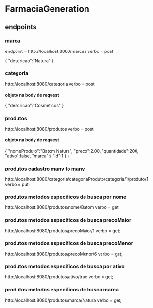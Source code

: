 # FarmaciaGeneration

## endpoints

### marca

endpoint = http://localhost:8080/marcas
verbo = post

{
    "descricao":"Natura"
}

### categoria

http://localhost:8080/categoria
verbo = post

#### objeto na body de request
{
    "descricao":"Cosmeticos"
}

### produtos

http://localhost:8080/produtos
verbo = post

#### objeto na body de request
{
    "nomeProduto":"Batom Natura",
    "preco":2.00,
    "quantidade":200,
    "ativo":false,
    "marca":{
        "id":1
    }
}
### produtos cadastro many to many

http://localhost:8080/categoria/categoriaProduto/categoria/1/produto/1
verbo = put;

### produtos metodos especificos de busca por nome

http://localhost:8080/produtos/nome/Batom
verbo = get;

### produtos metodos especificos de busca precoMaior

http://localhost:8080/produtos/precoMaior/1
verbo = get;

### produtos metodos especificos de busca precoMenor

http://localhost:8080/produtos/precoMenor/6
verbo = get;

### produtos metodos especificos de busca por ativo

http://localhost:8080/produtos/ativo/true
verbo = get;

### produtos metodos especificos de busca marca

http://localhost:8080/produtos/marca/Natura
verbo = get;
